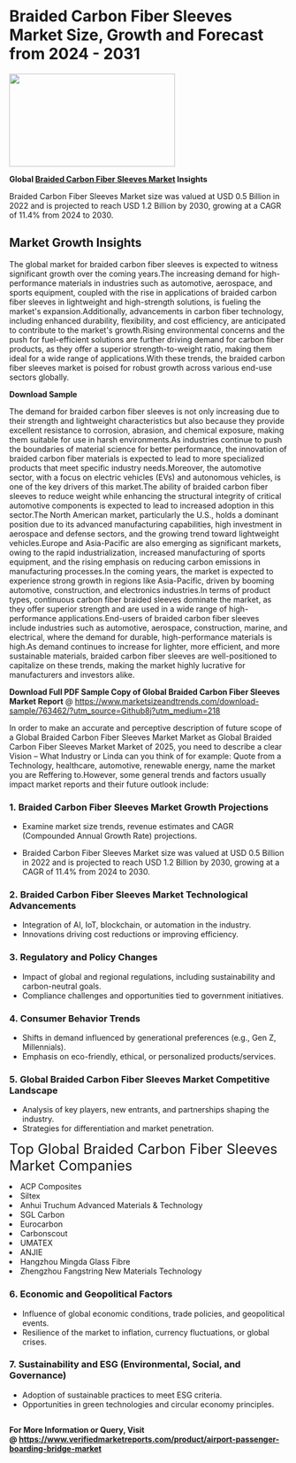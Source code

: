 <H1>Braided Carbon Fiber Sleeves Market Size, Growth and Forecast from 2024 - 2031</H1><img class="aligncenter size-medium wp-image-584254" src="https://thirdeyenews.in/wp-content/uploads/2024/09/Global-Market-Research-300x168.jpeg" alt="" width="300" height="168" /><p><strong>Global&nbsp;<a href="https://www.marketsizeandtrends.com/download-sample/763462/?utm_source=Github8j?utm_medium=218">Braided Carbon Fiber Sleeves Market</a> Insights</strong></p><p>Braided Carbon Fiber Sleeves Market size was valued at USD 0.5 Billion in 2022 and is projected to reach USD 1.2 Billion by 2030, growing at a CAGR of 11.4% from 2024 to 2030.</p><p><h2>Market Growth Insights</h2> <p>The global market for braided carbon fiber sleeves is expected to witness significant growth over the coming years.The increasing demand for high-performance materials in industries such as automotive, aerospace, and sports equipment, coupled with the rise in applications of braided carbon fiber sleeves in lightweight and high-strength solutions, is fueling the market's expansion.Additionally, advancements in carbon fiber technology, including enhanced durability, flexibility, and cost efficiency, are anticipated to contribute to the market's growth.Rising environmental concerns and the push for fuel-efficient solutions are further driving demand for carbon fiber products, as they offer a superior strength-to-weight ratio, making them ideal for a wide range of applications.With these trends, the braided carbon fiber sleeves market is poised for robust growth across various end-use sectors globally.</p> <p><strong>Download Sample</strong></p> <p>The demand for braided carbon fiber sleeves is not only increasing due to their strength and lightweight characteristics but also because they provide excellent resistance to corrosion, abrasion, and chemical exposure, making them suitable for use in harsh environments.As industries continue to push the boundaries of material science for better performance, the innovation of braided carbon fiber materials is expected to lead to more specialized products that meet specific industry needs.Moreover, the automotive sector, with a focus on electric vehicles (EVs) and autonomous vehicles, is one of the key drivers of this market.The ability of braided carbon fiber sleeves to reduce weight while enhancing the structural integrity of critical automotive components is expected to lead to increased adoption in this sector.The North American market, particularly the U.S., holds a dominant position due to its advanced manufacturing capabilities, high investment in aerospace and defense sectors, and the growing trend toward lightweight vehicles.Europe and Asia-Pacific are also emerging as significant markets, owing to the rapid industrialization, increased manufacturing of sports equipment, and the rising emphasis on reducing carbon emissions in manufacturing processes.In the coming years, the market is expected to experience strong growth in regions like Asia-Pacific, driven by booming automotive, construction, and electronics industries.In terms of product types, continuous carbon fiber braided sleeves dominate the market, as they offer superior strength and are used in a wide range of high-performance applications.End-users of braided carbon fiber sleeves include industries such as automotive, aerospace, construction, marine, and electrical, where the demand for durable, high-performance materials is high.As demand continues to increase for lighter, more efficient, and more sustainable materials, braided carbon fiber sleeves are well-positioned to capitalize on these trends, making the market highly lucrative for manufacturers and investors alike.</p> <p><span class=""><strong>Download Full PDF Sample Copy of Global Braided Carbon Fiber Sleeves Market Report</strong> @ <a href="https://www.marketsizeandtrends.com/download-sample/763462/?utm_source=Github8j?utm_medium=218" target="_blank">https://www.marketsizeandtrends.com/download-sample/763462/?utm_source=Github8j?utm_medium=218</a></span></p><p>In order to make an accurate and perceptive description of future scope of a Global&nbsp;Braided Carbon Fiber Sleeves Market Market as Global&nbsp;Braided Carbon Fiber Sleeves Market Market of 2025, you need to describe a clear Vision &ndash; What Industry or Linda can you think of for example: Quote from a Technology, healthcare, automotive, renewable energy, name the market you are Reffering to.However, some general trends and factors usually impact market reports and their future outlook include:</p><h3>1.&nbsp;<strong>Braided Carbon Fiber Sleeves Market Growth Projections</strong></h3><ul><li>Examine market size trends, revenue estimates and CAGR (Compounded Annual Growth Rate) projections.</li><li><p>Braided Carbon Fiber Sleeves Market size was valued at USD 0.5 Billion in 2022 and is projected to reach USD 1.2 Billion by 2030, growing at a CAGR of 11.4% from 2024 to 2030.</p></li></ul><h3>2.&nbsp;<strong>Braided Carbon Fiber Sleeves Market Technological Advancements</strong></h3><ul><li>Integration of AI, IoT, blockchain, or automation in the industry.</li><li>Innovations driving cost reductions or improving efficiency.</li></ul><h3>3.&nbsp;<strong>Regulatory and Policy Changes</strong></h3><ul><li>Impact of global and regional regulations, including sustainability and carbon-neutral goals.</li><li>Compliance challenges and opportunities tied to government initiatives.</li></ul><h3>4.&nbsp;<strong>Consumer Behavior Trends</strong></h3><ul><li>Shifts in demand influenced by generational preferences (e.g., Gen Z, Millennials).</li><li>Emphasis on eco-friendly, ethical, or personalized products/services.</li></ul><h3>5.&nbsp;<strong>Global Braided Carbon Fiber Sleeves Market Competitive Landscape</strong></h3><ul><li>Analysis of key players, new entrants, and partnerships shaping the industry.</li><li>Strategies for differentiation and market penetration.</li></ul><p data-pm-slice="1 1 []"><span style="color: inherit; font-family: inherit; font-size: 25px;">Top Global Braided Carbon Fiber Sleeves Market Companies</span></p><div class="" data-test-id=""><p><li>ACP Composites</li><li> Siltex</li><li> Anhui Truchum Advanced Materials & Technology</li><li> SGL Carbon</li><li> Eurocarbon</li><li> Carbonscout</li><li> UMATEX</li><li> ANJIE</li><li> Hangzhou Mingda Glass Fibre</li><li> Zhengzhou Fangstring New Materials Technology</li></p></div><h3>6.&nbsp;<strong>Economic and Geopolitical Factors</strong></h3><ul><li>Influence of global economic conditions, trade policies, and geopolitical events.</li><li>Resilience of the market to inflation, currency fluctuations, or global crises.</li></ul><h3>7.&nbsp;<strong>Sustainability and ESG (Environmental, Social, and Governance)</strong></h3><ul><li>Adoption of sustainable practices to meet ESG criteria.</li><li>Opportunities in green technologies and circular economy principles.</li></ul><h2><strong style="font-size: 14px;">For More Information or Query, Visit @&nbsp;</strong><a style="background-color: #ffffff; font-size: 14px;" href="https://www.marketsizeandtrends.com/report/braided-carbon-fiber-sleeves-market/" target="_blank">https://www.verifiedmarketreports.com/product/airport-passenger-boarding-bridge-market</a></h2>